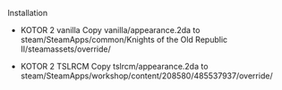 Installation

- KOTOR 2 vanilla
  Copy vanilla/appearance.2da to steam/SteamApps/common/Knights of the Old Republic II/steamassets/override/

- KOTOR 2 TSLRCM
  Copy tslrcm/appearance.2da to steam/SteamApps/workshop/content/208580/485537937/override/
